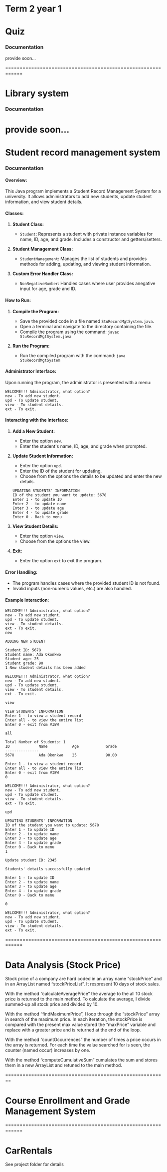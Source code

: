 # Term 2 year 1
# Quiz
### Documentation
provide soon...

============================================================

# Library system
### Documentation
provide soon...
============================================================

# Student record management system
### Documentation

#### Overview:

This Java program implements a Student Record Management System for a university. It allows administrators to add new students, update student information, and view student details.

#### Classes:

1. **Student Class:**
    - `Student`: Represents a student with private instance variables for name, ID, age, and grade. Includes a constructor and getters/setters.

2. **Student Management Class:**
    - `StudentManagement`: Manages the list of students and provides methods for adding, updating, and viewing student information.

3. **Custom Error Handler Class:**
    - `NonNegativeNumber`: Handles cases where user provides anegative input for age, grade and ID.


#### How to Run:

1. **Compile the Program:**
    - Save the provided code in a file named `StuRecordMgtSystem.java`.
    - Open a terminal and navigate to the directory containing the file.
    - Compile the program using the command: `javac StuRecordMgtSystem.java`

2. **Run the Program:**
    - Run the compiled program with the command: `java StuRecordMgtSystem`

#### Administrator Interface:

Upon running the program, the administrator is presented with a menu:

```
WELCOME!!! Administrator, what option?
new - To add new student. 
upd - To update student.  
view - To student details.
ext - To exit.
```

#### Interacting with the Interface:

1. **Add a New Student:**
    - Enter the option `new`.
    - Enter the student's name, ID, age, and grade when prompted.

2. **Update Student Information:**
    - Enter the option `upd`.
    - Enter the ID of the student for updating.
    - Choose from the options the details to be updated and enter the new details.

    ```
    UPDATING STUDENTS' INFORMATION
    ID of the student you want to update: 5678
    Enter 1 - to update ID   
    Enter 2 - to update name 
    Enter 3 - to update age  
    Enter 4 - to update grade
    Enter 0 - Back to menu   
    ```

3. **View Student Details:**
    - Enter the option `view`.
    - Choose from the options the view.

4. **Exit:**
    - Enter the option `ext` to exit the program.

#### Error Handling:

- The program handles cases where the provided student ID is not found.
- Invalid inputs (non-numeric values, etc.) are also handled.

#### Example Interaction:

```
WELCOME!!! Administrator, what option?
new - To add new student. 
upd - To update student.  
view - To student details.
ext - To exit.
new

ADDING NEW STUDENT

Student ID: 5678
Student name: Ada Okonkwo
Student age: 25
Student grade: 90
1 New student details has been added

WELCOME!!! Administrator, what option?      
new - To add new student.
upd - To update student.
view - To student details.
ext - To exit.

view

VIEW STUDENTS' INFORMATION
Enter 1 - to view a student record
Enter all - to view the entire list
Enter 0 - exit from VIEW

all  

Total Number of Students: 1
ID             Name           Age            Grade          
---------------
5678           Ada Okonkwo    25             90.00   

Enter 1 - to view a student record
Enter all - to view the entire list
Enter 0 - exit from VIEW
0

WELCOME!!! Administrator, what option?      
new - To add new student.
upd - To update student.
view - To student details.
ext - To exit.

upd

UPDATING STUDENTS' INFORMATION
ID of the student you want to update: 5678
Enter 1 - to update ID   
Enter 2 - to update name 
Enter 3 - to update age  
Enter 4 - to update grade
Enter 0 - Back to menu   
1

Update student ID: 2345 

Students' details successfully updated

Enter 1 - to update ID
Enter 2 - to update name
Enter 3 - to update age
Enter 4 - to update grade
Enter 0 - Back to menu

0

WELCOME!!! Administrator, what option?      
new - To add new student.
upd - To update student.
view - To student details.
ext - To exit.
```

============================================================
# Data Analysis (Stock Price)
Stock price of a company are hard coded in an array name “stockPrice” and in an ArrayList named  “stockPriceList”.  It respresent 10 days of stock sales.

With the method “calculateAveragePrice” the average to the all 10 stock price is returned to the main method. To calculate the average, I divide summed-up all stock price and divided by 10.

With the method “findMaximumPrice”, I loop through the “stockPrice” array in search of the maximum price. In each iteration, the stockPrice is compared with the present max value stored the “maxPrice” variable and replace with a greater price and is returned at the end of the loop.

With the method “countOccurrences” the number of times a price occurs in the array is returned. For each time the value searched for is seen, the counter (named occur) increases by one.

With the method “computeCumulativeSum” cumulates the sum and stores them in a new ArrayList and retuned to the main method. 


========================================================
# Course Enrollment and Grade Management System

============================================================
# CarRentals
See project folder for details
